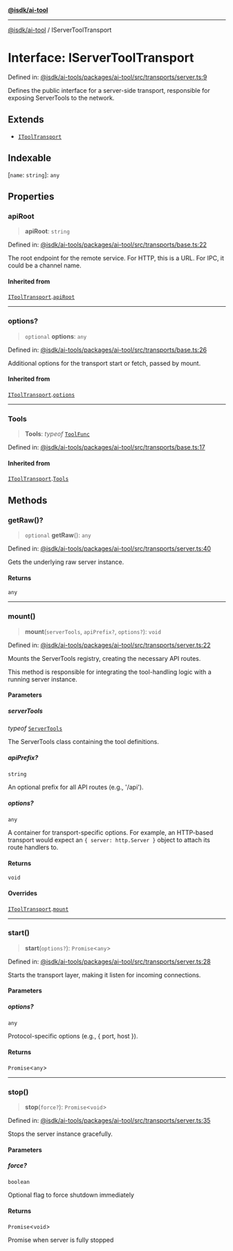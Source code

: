 [**@isdk/ai-tool**](../README.md)

***

[@isdk/ai-tool](../globals.md) / IServerToolTransport

# Interface: IServerToolTransport

Defined in: [@isdk/ai-tools/packages/ai-tool/src/transports/server.ts:9](https://github.com/isdk/ai-tool.js/blob/d0765f898f217d97c57c6949502b4a7bef5dce5e/src/transports/server.ts#L9)

Defines the public interface for a server-side transport,
responsible for exposing ServerTools to the network.

## Extends

- [`IToolTransport`](IToolTransport.md)

## Indexable

\[`name`: `string`\]: `any`

## Properties

### apiRoot

> **apiRoot**: `string`

Defined in: [@isdk/ai-tools/packages/ai-tool/src/transports/base.ts:22](https://github.com/isdk/ai-tool.js/blob/d0765f898f217d97c57c6949502b4a7bef5dce5e/src/transports/base.ts#L22)

The root endpoint for the remote service.
For HTTP, this is a URL. For IPC, it could be a channel name.

#### Inherited from

[`IToolTransport`](IToolTransport.md).[`apiRoot`](IToolTransport.md#apiroot)

***

### options?

> `optional` **options**: `any`

Defined in: [@isdk/ai-tools/packages/ai-tool/src/transports/base.ts:26](https://github.com/isdk/ai-tool.js/blob/d0765f898f217d97c57c6949502b4a7bef5dce5e/src/transports/base.ts#L26)

Additional options for the transport start or fetch, passed by mount.

#### Inherited from

[`IToolTransport`](IToolTransport.md).[`options`](IToolTransport.md#options)

***

### Tools

> **Tools**: *typeof* [`ToolFunc`](../classes/ToolFunc.md)

Defined in: [@isdk/ai-tools/packages/ai-tool/src/transports/base.ts:17](https://github.com/isdk/ai-tool.js/blob/d0765f898f217d97c57c6949502b4a7bef5dce5e/src/transports/base.ts#L17)

#### Inherited from

[`IToolTransport`](IToolTransport.md).[`Tools`](IToolTransport.md#tools)

## Methods

### getRaw()?

> `optional` **getRaw**(): `any`

Defined in: [@isdk/ai-tools/packages/ai-tool/src/transports/server.ts:40](https://github.com/isdk/ai-tool.js/blob/d0765f898f217d97c57c6949502b4a7bef5dce5e/src/transports/server.ts#L40)

Gets the underlying raw server instance.

#### Returns

`any`

***

### mount()

> **mount**(`serverTools`, `apiPrefix?`, `options?`): `void`

Defined in: [@isdk/ai-tools/packages/ai-tool/src/transports/server.ts:22](https://github.com/isdk/ai-tool.js/blob/d0765f898f217d97c57c6949502b4a7bef5dce5e/src/transports/server.ts#L22)

Mounts the ServerTools registry, creating the necessary API routes.

This method is responsible for integrating the tool-handling logic with a
running server instance.

#### Parameters

##### serverTools

*typeof* [`ServerTools`](../classes/ServerTools.md)

The ServerTools class containing the tool definitions.

##### apiPrefix?

`string`

An optional prefix for all API routes (e.g., '/api').

##### options?

`any`

A container for transport-specific options. For example,
  an HTTP-based transport would expect an `{ server: http.Server }` object
  to attach its route handlers to.

#### Returns

`void`

#### Overrides

[`IToolTransport`](IToolTransport.md).[`mount`](IToolTransport.md#mount)

***

### start()

> **start**(`options?`): `Promise`\<`any`\>

Defined in: [@isdk/ai-tools/packages/ai-tool/src/transports/server.ts:28](https://github.com/isdk/ai-tool.js/blob/d0765f898f217d97c57c6949502b4a7bef5dce5e/src/transports/server.ts#L28)

Starts the transport layer, making it listen for incoming connections.

#### Parameters

##### options?

`any`

Protocol-specific options (e.g., { port, host }).

#### Returns

`Promise`\<`any`\>

***

### stop()

> **stop**(`force?`): `Promise`\<`void`\>

Defined in: [@isdk/ai-tools/packages/ai-tool/src/transports/server.ts:35](https://github.com/isdk/ai-tool.js/blob/d0765f898f217d97c57c6949502b4a7bef5dce5e/src/transports/server.ts#L35)

Stops the server instance gracefully.

#### Parameters

##### force?

`boolean`

Optional flag to force shutdown immediately

#### Returns

`Promise`\<`void`\>

Promise<void> when server is fully stopped
